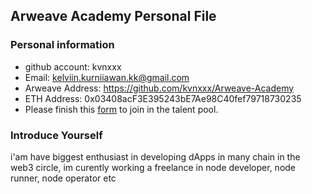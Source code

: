 ## Arweave Academy Personal File

### Personal information

- github account: kvnxxx
- Email: kelviin.kurniiawan.kk@gmail.com
- Arweave Address:  https://github.com/kvnxxx/Arweave-Academy
- ETH Address: 0x03408acF3E395243bE7Ae98C40fef79718730235
- Please finish this [form](https://docs.google.com/forms/d/e/1FAIpQLSfWA5fIIcBgmRppm3jNz5vmf9Mai_QMVil-2pO4r7YKn_Zhtw/viewform?usp=sf_link) to join in the talent pool.

### Introduce Yourself
 i'am have biggest enthusiast in developing dApps in many chain in the web3 circle, im curently working a freelance in node developer, node runner, node operator etc
